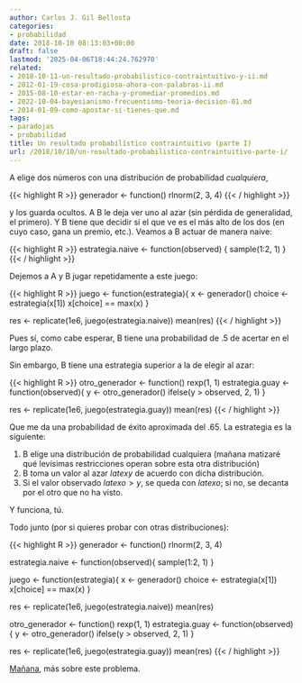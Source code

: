 ```yaml
---
author: Carlos J. Gil Bellosta
categories:
- probabilidad
date: 2018-10-10 08:13:03+00:00
draft: false
lastmod: '2025-04-06T18:44:24.762970'
related:
- 2018-10-11-un-resultado-probabilistico-contraintuitivo-y-ii.md
- 2012-01-19-cosa-prodigiosa-ahora-con-palabras-ii.md
- 2015-08-10-estar-en-racha-y-promediar-promedios.md
- 2022-10-04-bayesianismo-frecuentismo-teoria-decision-01.md
- 2014-01-09-como-apostar-si-tienes-que.md
tags:
- paradojas
- probabilidad
title: Un resultado probabilístico contraintuitivo (parte I)
url: /2018/10/10/un-resultado-probabilistico-contraintuitivo-parte-i/
---
```


A elige dos números con una distribución de probabilidad _cualquiera_,

{{< highlight R >}}
generador <- function() rlnorm(2, 3, 4)
{{< / highlight >}}

y los guarda ocultos. A B le deja ver uno al azar (sin pérdida de generalidad, el primero). Y B tiene que decidir si el que ve es el más alto de los dos (en cuyo caso, gana un premio, etc.). Veamos a B actuar de manera naive:

{{< highlight R >}}
estrategia.naive <- function(observed) {
  sample(1:2, 1)
}
{{< / highlight >}}

Dejemos a A y B jugar repetidamente a este juego:

{{< highlight R >}}
juego <- function(estrategia){
  x <- generador()
  choice <- estrategia(x[1])
  x[choice] == max(x)
}

res <- replicate(1e6, juego(estrategia.naive))
mean(res)
{{< / highlight >}}

Pues sí, como cabe esperar, B tiene una probabilidad de .5 de acertar en el largo plazo.

Sin embargo, B tiene una estrategia superior a la de elegir al azar:

{{< highlight R >}}
otro_generador <- function() rexp(1, 1)
estrategia.guay <- function(observed){
  y <- otro_generador()
  ifelse(y > observed, 2, 1)
}

res <- replicate(1e6, juego(estrategia.guay))
mean(res)
{{< / highlight >}}

Que me da una probabilidad de éxito aproximada del .65. La estrategia es la siguiente:

1. B elige una distribución de probabilidad cualquiera (mañana matizaré qué levísimas restricciones operan sobre esta otra distribución)
2. B toma un valor al azar $latex y$ de acuerdo con dicha distribución.
3. Si el valor observado $latex o > y$, se queda con $latex o$; si no, se decanta por el otro que no ha visto.


Y funciona, tú.

Todo junto (por si quieres probar con otras distribuciones):

{{< highlight R >}}
generador <- function() rlnorm(2, 3, 4)

estrategia.naive <- function(observed){
  sample(1:2, 1)
}

juego <- function(estrategia){
  x <- generador()
  choice <- estrategia(x[1])
  x[choice] == max(x)
}

res <- replicate(1e6, juego(estrategia.naive))
mean(res)

otro_generador <- function() rexp(1, 1)
estrategia.guay <- function(observed){
  y <- otro_generador()
  ifelse(y > observed, 2, 1)
}

res <- replicate(1e6, juego(estrategia.guay))
mean(res)
{{< / highlight >}}

[Mañana](https://datanalytics.com/2018/10/11/un-resultado-probabilistico-contraintuitivo-y-ii/), más sobre este problema.